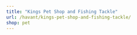 ```yaml
---
title: "Kings Pet Shop and Fishing Tackle"
url: /havant/kings-pet-shop-and-fishing-tackle/
shop: pet
---
```

